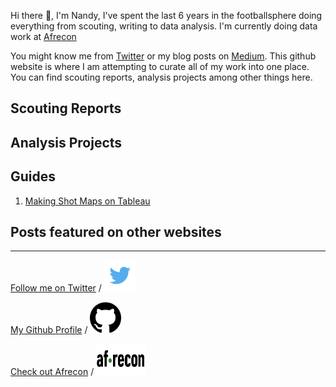 Hi there 👋, I'm Nandy, I've spent the last 6 years in the footballsphere doing everything from scouting, writing to data analysis. I'm currently doing data work at [Afrecon](https://afreconscout.com/)

You might know me from [Twitter](https://twitter.com/nandy_sd) or my blog posts on [Medium](https://sagnikdas1.medium.com/). This github website is where I am attempting to curate all of my work into one place. You can find scouting reports, analysis projects among other things here. 

## Scouting Reports 

## Analysis Projects

## Guides 
1. [Making Shot Maps on Tableau](https://sagnikdas1.medium.com/tabguide-1-making-shot-maps-1c030f08393e) 

## Posts featured on other websites

***

[Follow me on Twitter](https://twitter.com/nandy_sd)
/
<img src="/assets/images/twt.png" width="50" height="50" /> 

[My Github Profile](https://github.com/nandy47)
/
<img src="/assets/images/ghub.png" width="50" height="50" /> 

[Check out Afrecon](https://afreconscout.com/)
/
<img src="/assets/images/afrecon.png" width="80" height="50" /> 

